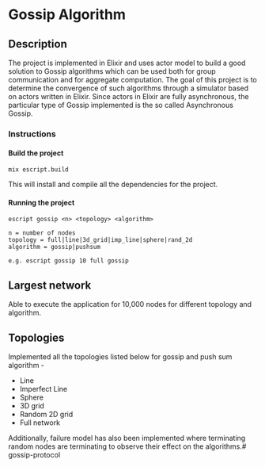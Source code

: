 # Gossip Algorithm

## Description

The project is implemented in Elixir and uses actor model to build a good solution to Gossip algorithms which can be used both for group communication and for aggregate computation. The goal of this project is to determine
the convergence of such algorithms through a simulator based on actors written
in Elixir. Since actors in Elixir are fully asynchronous, the particular type of
Gossip implemented is the so called Asynchronous Gossip.

### Instructions

#### Build the project

    mix escript.build

This will install and compile all the dependencies for the project.

#### Running the project

    escript gossip <n> <topology> <algorithm>

    n = number of nodes
    topology = full|line|3d_grid|imp_line|sphere|rand_2d
    algorithm = gossip|pushsum

    e.g. escript gossip 10 full gossip

## Largest network

Able to execute the application for 10,000 nodes for different topology and algorithm.

## Topologies

Implemented all the topologies listed below for gossip and push sum algorithm -

* Line
* Imperfect Line
* Sphere
* 3D grid
* Random 2D grid
* Full network

Additionally, failure model has also been implemented where terminating random nodes are terminating to observe their effect on the algorithms.# gossip-protocol
